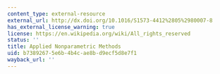 ```yaml
---
content_type: external-resource
external_url: http://dx.doi.org/10.1016/S1573-4412%2805%2980007-8
has_external_license_warning: true
license: https://en.wikipedia.org/wiki/All_rights_reserved
status: ''
title: Applied Nonparametric Methods
uid: b7389267-5e6b-4b4c-ae8b-d9ecf5d8e7f1
wayback_url: ''
---
```

